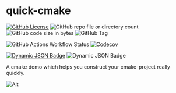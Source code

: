 # quick-cmake
[![GitHub License](https://img.shields.io/github/license/captainwc/quick-cmake)](https://shields.io/badges/)
![GitHub repo file or directory count](https://img.shields.io/github/directory-file-count/captainwc/quick-cmake)
![GitHub code size in bytes](https://img.shields.io/github/languages/code-size/captainwc/quick-cmake)
![GitHub Tag](https://img.shields.io/github/v/tag/captainwc/quick-cmake)


![GitHub Actions Workflow Status](https://img.shields.io/github/actions/workflow/status/captainwc/quick-cmake/codecov.yml)
[![Codecov](https://img.shields.io/codecov/c/github/captainwc/quick-cmake)](https://app.codecov.io/github/captainwc/quick-cmake/tree/main/include?displayType=list)


[![Dynamic JSON Badge](https://img.shields.io/badge/dynamic/json?url=https%3A%2F%2Fcn.apihz.cn%2Fapi%2Ftianqi%2Ftqyb.php%3Fid%3D88888888%26key%3D88888888%26sheng%3D%25E4%25B8%258A%25E6%25B5%25B7%26place%3D%25E6%25B5%25A6%25E4%25B8%259C&query=%24.weather1&label=weather)](https://cn.apihz.cn/api/tianqi/tqyb.php?id=88888888&key=88888888&sheng=%E4%B8%8A%E6%B5%B7&place=%E6%B5%A6%E4%B8%9C)
![Dynamic JSON Badge](https://img.shields.io/badge/dynamic/json?url=https%3A%2F%2Fcn.apihz.cn%2Fapi%2Ftianqi%2Ftqyb.php%3Fid%3D88888888%26key%3D88888888%26sheng%3D%25E4%25B8%258A%25E6%25B5%25B7%26place%3D%25E6%25B5%25A6%25E4%25B8%259C&query=%24.temperature&suffix=%E2%84%83&label=temperature&link=https%3A%2F%2Fcn.apihz.cn%2Fapi%2Ftianqi%2Ftqyb.php%3Fid%3D88888888%26key%3D88888888%26sheng%3D%25E4%25B8%258A%25E6%25B5%25B7%26place%3D%25E6%25B5%25A6%25E4%25B8%259C)

A cmake demo which helps you construct your cmake-project really quickly.

![Alt](https://repobeats.axiom.co/api/embed/d1325a66b037c88feedc6f581986a26524e78113.svg "Repobeats analytics image")

